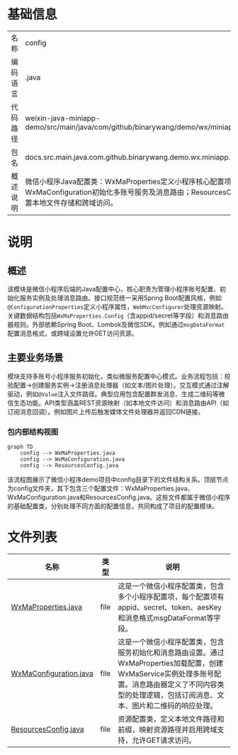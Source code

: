 # 基础信息

|      |      |
|------|------|
| 名称 | config |
| 编码语言 | .java |
| 代码路径 | weixin-java-miniapp-demo/src/main/java/com/github/binarywang/demo/wx/miniapp/config |
| 包名 | docs.src.main.java.com.github.binarywang.demo.wx.miniapp.config |
| 概述说明 | 微信小程序Java配置类：WxMaProperties定义小程序核心配置项；WxMaConfiguration初始化多账号服务及消息路由；ResourcesConfig配置本地文件存储和跨域访问。 |

# 说明

## 概述  
该模块是微信小程序后端的Java配置中心，核心职责为管理小程序账号配置、初始化服务实例及处理消息路由。接口规范统一采用Spring Boot配置风格，例如`@ConfigurationProperties`定义小程序属性，`WebMvcConfigurer`处理资源映射。关键数据结构包括`WxMaProperties.Config`（含appid/secret等字段）和消息路由器规则。外部依赖Spring Boot、Lombok及微信SDK。例如通过`msgDataFormat`配置消息格式，或跨域设置允许GET访问资源。

## 主要业务场景  
模块支持多账号小程序服务初始化，类似微服务配置中心模式。业务流程包括：校验配置→创建服务实例→注册消息处理器（如文本/图片处理）。交互模式通过注解驱动，例如`@Value`注入文件路径。典型应用包含配置群发消息、生成二维码等微信生态功能。API类型涵盖REST资源映射（如本地文件访问）和消息路由API（如订阅消息回调）。例如图片上传后触发媒体文件处理器并返回CDN链接。


### 包内部结构视图

```mermaid
graph TD
    config --> WxMaProperties.java
    config --> WxMaConfiguration.java
    config --> ResourcesConfig.java
```

该流程图展示了微信小程序demo项目中config目录下的文件结构关系。顶层节点为config文件夹，其下包含三个配置文件：WxMaProperties.java、WxMaConfiguration.java和ResourcesConfig.java。这些文件都属于微信小程序的基础配置类，分别处理不同方面的配置信息，共同构成了项目的配置模块。

# 文件列表

| 名称   | 类型  | 说明 |
|-------|------|-------------|
| [WxMaProperties.java](WxMaProperties.md) | file | 这是一个微信小程序配置类，包含多个小程序配置项，每个配置项有appid、secret、token、aesKey和消息格式msgDataFormat等字段。 |
| [WxMaConfiguration.java](WxMaConfiguration.md) | file | 这是一个微信小程序配置类，包含服务初始化和消息路由设置。通过WxMaProperties加载配置，创建WxMaService实例处理多账号配置。消息路由器定义了不同内容类型的处理逻辑，包括订阅消息、文本、图片和二维码的响应处理。 |
| [ResourcesConfig.java](ResourcesConfig.md) | file | 资源配置类，定义本地文件路径和前缀，映射资源路径并启用跨域支持，允许GET请求访问。 |


